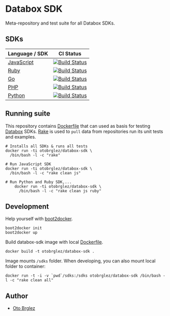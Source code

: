 # Databox SDK

Meta-repository and test suite for all Databox SDKs.

## SDKs

| Language / SDK                                              |   CI Status                                                                                                       |
|-------------------------------------------------------------|-------------------------------------------------------------------------------------------------------------------|
| [JavaScript](https://github.com/databox/databox-js)         | [![Build Status](https://travis-ci.org/databox/databox-js.svg)](https://travis-ci.org/databox/databox-js)         |
| [Ruby](https://github.com/databox/databox-ruby)             | [![Build Status](https://travis-ci.org/databox/databox-ruby.svg)](https://travis-ci.org/databox/databox-ruby)     |
| [Go](https://github.com/databox/databox-go)                 | [![Build Status](https://travis-ci.org/databox/databox-go.svg)](https://travis-ci.org/databox/databox-go)         |
| [PHP](https://github.com/databox/databox-php)               | [![Build Status](https://travis-ci.org/databox/databox-php.svg)](https://travis-ci.org/databox/databox-php)       |
| [Python](https://github.com/databox/databox-python)         | [![Build Status](https://travis-ci.org/databox/databox-python.svg)](https://travis-ci.org/databox/databox-python) |

## Running suite

This repository contains [Dockerfile](Dockerfile) that can used as basis for testing [Databox](http://databox.com) SDKs. [Rake](sdks/Rakefile) is used to `pull` data from repositories run its unit tests and examples.

    # Installs all SDKs & runs all tests
    docker run -ti otobrglez/databox-sdk \
      /bin/bash -l -c "rake"

    # Run JavaScript SDK
    docker run -ti otobrglez/databox-sdk \
      /bin/bash -l -c "rake clean js"

    # Run Python and Ruby SDK,...
        docker run -ti otobrglez/databox-sdk \
          /bin/bash -l -c "rake clean js ruby"

## Development

Help yourself with [boot2docker](http://boot2docker.io/).

    boot2docker init
    boot2docker up

Build databox-sdk image with local [Dockerfile](Dockerfile).

    docker build -t otobrglez/databox-sdk .

Image mounts `/sdks` folder. When developing, you can also mount local folder to container:

    docker run -t -i -v `pwd`/sdks:/sdks otobrglez/databox-sdk /bin/bash -l -c "rake clean all"

## Author

- [Oto Brglez](https://github.com/otobrglez)

